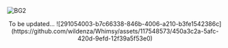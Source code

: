 
![BG2](https://github.com/wildenza/Whimsy/assets/117548573/8c305f61-66a0-4443-a001-0194526c9424)



<p align="center">
To be updated... 
![291054003-b7c66338-846b-4006-a210-b3fe1542386c](https://github.com/wildenza/Whimsy/assets/117548573/450a3c2a-5afc-420d-9efd-12f39a5f53e0)
